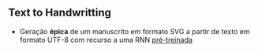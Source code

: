 ## Text to Handwritting

 - Geração **épica** de um manuscrito em formato SVG a partir de texto em formato UTF-8 com recurso a uma RNN [pré-treinada](https://github.com/sjvasquez/handwriting-synthesis)

